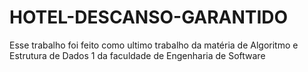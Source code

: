 # HOTEL-DESCANSO-GARANTIDO
Esse trabalho foi feito como ultimo trabalho da matéria de Algoritmo e Estrutura de Dados 1 da faculdade de Engenharia de Software

